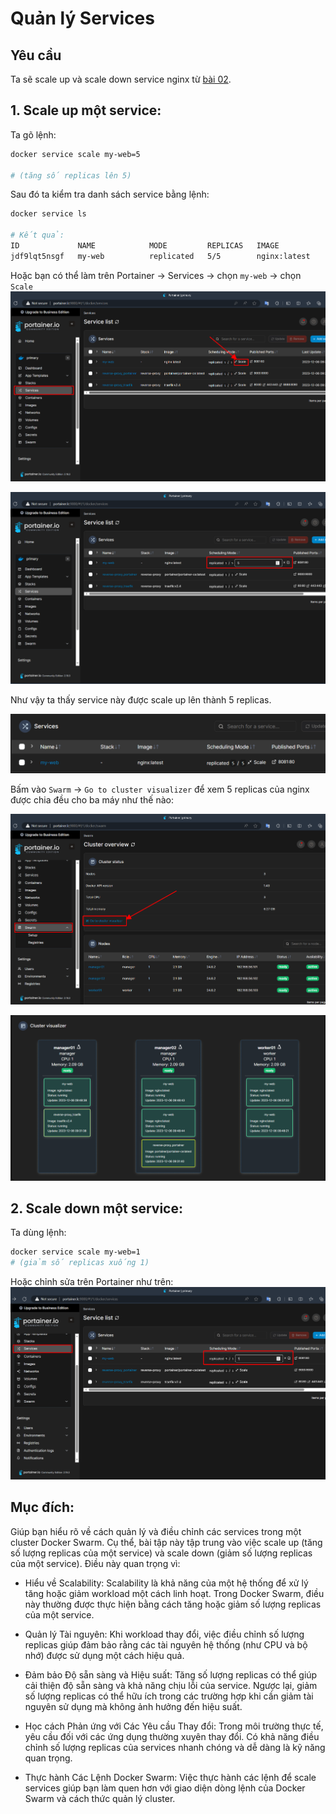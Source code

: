 # Quản lý Services

## Yêu cầu

Ta sẽ scale up và scale down service nginx từ [bài 02](https://github.com/lekien-2803/docker-swarm-practice/tree/main/02-deploy-simple-service).

## 1. Scale up một service: 
Ta gõ lệnh:

```bash
docker service scale my-web=5

# (tăng số replicas lên 5)
```

Sau đó ta kiểm tra danh sách service bằng lệnh:

```bash
docker service ls

# Kết quả:
ID             NAME            MODE         REPLICAS   IMAGE                           PORTS
jdf9lqt5nsgf   my-web          replicated   5/5        nginx:latest                    *:8081->80/tcp
```

Hoặc bạn có thể làm trên Portainer -> Services -> chọn `my-web` -> chọn `Scale`
![Alt text](./images/scale.png)

![Alt text](./images/scale-up-to-5.png)

Như vậy ta thấy service này được scale up lên thành 5 replicas.

![Alt text](./images/5-replicas.png)

Bấm vào `Swarm` -> `Go to cluster visualizer` để xem 5 replicas của nginx được chia đều cho ba máy như thế nào:

![Alt text](./images/cluster-view.png)

![Alt text](./images/cluster-visualizer.png)

## 2. Scale down một service: 
Ta dùng lệnh:

```bash
docker service scale my-web=1 
# (giảm số replicas xuống 1)
```

Hoặc chỉnh sửa trên Portainer như trên:
![Alt text](./images/scale-down.png)

## Mục đích:

Giúp bạn hiểu rõ về cách quản lý và điều chỉnh các services trong một cluster Docker Swarm. Cụ thể, bài tập này tập trung vào việc scale up (tăng số lượng replicas của một service) và scale down (giảm số lượng replicas của một service). Điều này quan trọng vì:

- Hiểu về Scalability: Scalability là khả năng của một hệ thống để xử lý tăng hoặc giảm workload một cách linh hoạt. Trong Docker Swarm, điều này thường được thực hiện bằng cách tăng hoặc giảm số lượng replicas của một service.

- Quản lý Tài nguyên: Khi workload thay đổi, việc điều chỉnh số lượng replicas giúp đảm bảo rằng các tài nguyên hệ thống (như CPU và bộ nhớ) được sử dụng một cách hiệu quả.

- Đảm bảo Độ sẵn sàng và Hiệu suất: Tăng số lượng replicas có thể giúp cải thiện độ sẵn sàng và khả năng chịu lỗi của service. Ngược lại, giảm số lượng replicas có thể hữu ích trong các trường hợp khi cần giảm tài nguyên sử dụng mà không ảnh hưởng đến hiệu suất.

- Học cách Phản ứng với Các Yêu cầu Thay đổi: Trong môi trường thực tế, yêu cầu đối với các ứng dụng thường xuyên thay đổi. Có khả năng điều chỉnh số lượng replicas của services nhanh chóng và dễ dàng là kỹ năng quan trọng.

- Thực hành Các Lệnh Docker Swarm: Việc thực hành các lệnh để scale services giúp bạn làm quen hơn với giao diện dòng lệnh của Docker Swarm và cách thức quản lý cluster.